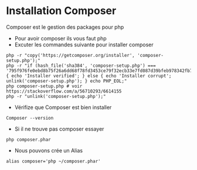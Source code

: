 # Installation Composer

Composer est le gestion des packages pour php

- Pour avoir composer ils vous faut php
- Excuter les commandes suivante pour installer composer 
```shell
php -r "copy('https://getcomposer.org/installer', 'composer-setup.php');"
php -r "if (hash_file('sha384', 'composer-setup.php') === '795f976fe0ebd8b75f26a6dd68f78fd3453ce79f32ecb33e7fd087d39bfeb978342fb73ac986cd4f54edd0dc902601dc') { echo 'Installer verified'; } else { echo 'Installer corrupt'; unlink('composer-setup.php'); } echo PHP_EOL;"
php composer-setup.php # voir https://stackoverflow.com/a/56710293/6614155
php -r "unlink('composer-setup.php');"
```
- Vérifize que Composer est bien installer 
```shell
Composer --version
```
- Si il ne trouve pas composer essayer 
```shell
php composer.phar
```
- Nous pouvons crée un Alias
```shell
alias composer='php ~/composer.phar'
```

